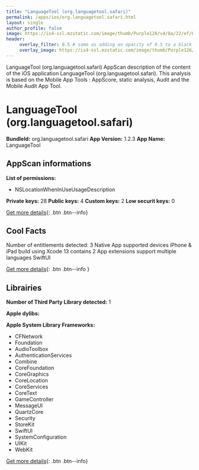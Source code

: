 ```yaml
---
title: "LanguageTool (org.languagetool.safari)"
permalink: /apps/ios/org.languagetool.safari.html
layout: single
author_profile: false
image: https://is4-ssl.mzstatic.com/image/thumb/Purple126/v4/8a/22/ef/8a22ef60-7dac-a0fc-8a4c-6895d4b82aa2/AppIcon-0-1x_U007emarketing-0-7-0-85-220.png/512x512bb.jpg
header: 
     overlay_filter: 0.5 # same as adding an opacity of 0.5 to a black background
     overlay_image: https://is4-ssl.mzstatic.com/image/thumb/Purple126/v4/8a/22/ef/8a22ef60-7dac-a0fc-8a4c-6895d4b82aa2/AppIcon-0-1x_U007emarketing-0-7-0-85-220.png/512x512bb.jpg
---
```

LanguageTool (org.languagetool.safari) AppScan description of the content of the iOS application LanguageTool (org.languagetool.safari). This analysis is based on the Mobile App Tools : AppScore, static analysis, Audit and the Mobile Audit App Tool.

# LanguageTool (org.languagetool.safari)

**BundleId:** org.languagetool.safari
**App Version:** 1.2.3
**App Name:** LanguageTool


## AppScan informations 

**List of permissions:** 
- NSLocationWhenInUseUsageDescription
  
  
**Private keys:** 28
**Public keys:** 4
**Custom keys:** 2
**Low securit keys:** 0
  
[Get more details](/pricing.html){: .btn .btn--info}

## Cool Facts

Number of entitlements detected: 3
Native App
supported devices iPhone & iPad
build using Xcode 13
contains 2 App extensions
support multiple languages
SwiftUI
  
[Get more details](/pricing.html){: .btn .btn--info }

## Librairies 
**Number of Third Party Library detected:** 1


**Apple dylibs:**


**Apple System Library Frameworks:**
- CFNetwork
- Foundation
- AudioToolbox
- AuthenticationServices
- Combine
- CoreFoundation
- CoreGraphics
- CoreLocation
- CoreServices
- CoreText
- GameController
- MessageUI
- QuartzCore
- Security
- StoreKit
- SwiftUI
- SystemConfiguration
- UIKit
- WebKit


  
[Get more details](/pricing.html){: .btn .btn--info}

